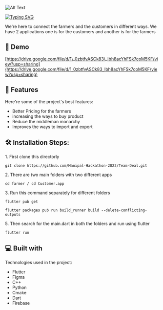![Alt Text](https://cdn.dribbble.com/users/1055986/screenshots/3551395/media/f99bd7b3aceae24c13c1d22987f03923.gif)

[![Typing SVG](https://readme-typing-svg.demolab.com?font=Permanent+Marker&size=30&pause=1000&color=F749CD&width=435&lines=This+is+Team+DEAL+;%23HELPFARMERS)](https://git.io/typing-svg)

<p id="description">We're here to connect the farmers and the customers in different ways. We have 2 applications one is for the customers and another is for the farmers</p>

<h2>🚀 Demo</h2>

[https://drive.google.com/file/d/1\_0zbtfvASCk83\_Ibh8acYhFSk7coM5KF/view?usp=sharing](https://drive.google.com/file/d/1_0zbtfvASCk83_Ibh8acYhFSk7coM5KF/view?usp=sharing)


  
  
<h2>🧐 Features</h2>

Here're some of the project's best features:

*   Better Pricing for the farmers
*   increasing the ways to buy product
*   Reduce the middleman monarchy
*   Improves the ways to import and export

<h2>🛠️ Installation Steps:</h2>

<p>1. First clone this directorly</p>

```
git clone https://github.com/Manipal-Hackathon-2022/Team-Deal.git
```

<p>2. There are two main folders with two different apps</p>

```
cd farmer / cd Customer.app
```

<p>3. Run this command separately for different folders</p>

```
flutter pub get
```

```
flutter packages pub run build_runner build --delete-conflicting-outputs
```

<p>5. Then search for the main.dart in both the folders and run using flutter</p>

```
flutter run
```

  
  
<h2>💻 Built with</h2>

Technologies used in the project:

*   Flutter
*   Figma
*   C++
*   Python
*   Cmake
*   Dart
*   Firebase
